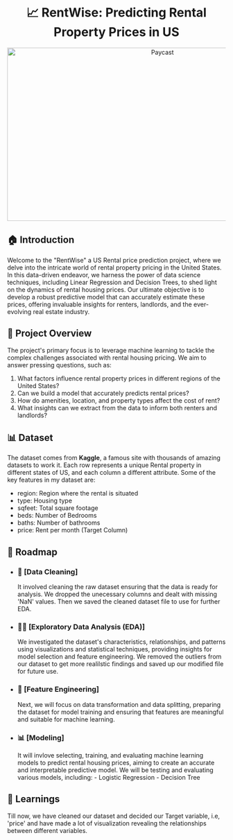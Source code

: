 <div align="center">

# 📈 RentWise: Predicting Rental Property Prices in US

<img align="center" src="https://github.com/kartik-kakar/US-Rental-Housing-Prediction/blob/db230e419eefd649fcedb277237c01697aa6615e/RentWise%20Logo.png" title="Paycast" alt="Paycast" width="700" height="400">

</div>


## 🏠 Introduction

Welcome to the "RentWise" a US Rental price prediction project, where we delve into the intricate world of rental property pricing in the United States. In this data-driven endeavor, we harness the power of data science techniques, including Linear Regression and Decision Trees, to shed light on the dynamics of rental housing prices. Our ultimate objective is to develop a robust predictive model that can accurately estimate these prices, offering invaluable insights for renters, landlords, and the ever-evolving real estate industry.


## 🎯 Project Overview

The project's primary focus is to leverage machine learning to tackle the complex challenges associated with rental housing pricing. We aim to answer pressing questions, such as:

1. What factors influence rental property prices in different regions of the United States?
2. Can we build a model that accurately predicts rental prices?
3. How do amenities, location, and property types affect the cost of rent?
4. What insights can we extract from the data to inform both renters and landlords?


## 📊 Dataset

The dataset comes from **Kaggle**, a famous site with thousands of amazing datasets to work it. Each row represents a unique Rental property in different states of US, and each column a different attribute. Some of the key features in my dataset are:
  - region: Region where the rental is situated
  - type: Housing type
  - sqfeet: Total square footage
  - beds: Number of Bedrooms
  - baths: Number of bathrooms
  - price: Rent per month (Target Column)


## 🚀 Roadmap

  - ### 🧹 [Data Cleaning]
       It involved cleaning the raw dataset ensuring that the data is ready for analysis. We dropped the unecessary columns and dealt with missing 'NaN' values. Then we saved the cleaned dataset file to use for 
       further EDA.

  - ### 🕵️‍♂️ [Exploratory Data Analysis (EDA)]
       We investigated the dataset's characteristics, relationships, and patterns using visualizations and statistical techniques, providing insights for model selection and feature engineering. We removed the 
       outliers from our dataset to get more realilstic findings and saved up our modified file for future use. 

  - ### 🧠 [Feature Engineering]
       Next, we will focus on data transformation and data splitting, preparing the dataset for model training and ensuring that features are meaningful and suitable for machine learning.

  - ### 📊 [Modeling]
       It will invlove selecting, training, and evaluating machine learning models to predict rental housing prices, aiming to create an accurate and interpretable predictive model.
       We will be testing and evaluating various models, including:
          - Logistic Regression
          - Decision Tree

## 📝 Learnings

Till now, we have cleaned our dataset and decided our Target variable, i.e, 'price' and have made a lot of visualization revealing the relationships between different variables.














